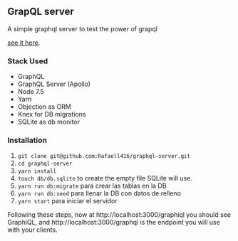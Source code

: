 ## GrapQL server 

A simple graphql server to test the power of grapql

 [see it here](https://school-graphql-server.now.sh/graphiql).

### Stack Used

- GraphQL
- GraphQL Server (Apollo)
- Node 7.5
- Yarn
- Objection as ORM
- Knex for DB migrations
- SQLite as db monitor

### Installation

1. `git clone git@github.com:Rafaell416/graphql-server.git`
2. `cd graphql-server`
3. `yarn install`
4. `touch db/db.sqlite` to create the empty file SQLite will use.
5. `yarn run db:migrate` para crear las tablas en la DB
6. `yarn run db:seed` para llenar la DB con datos de relleno
7. `yarn start` para iniciar el servidor

Following these steps, now at http://localhost:3000/graphiql you should see GraphiQL, and  http://localhost:3000/graphql is the endpoint you will use with your clients.
